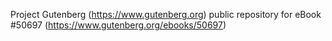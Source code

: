 Project Gutenberg (https://www.gutenberg.org) public repository for
eBook #50697 (https://www.gutenberg.org/ebooks/50697)
